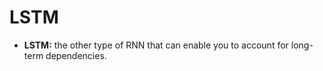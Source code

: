 # LSTM 
- **LSTM:** the other type of RNN that can enable you to account for long-term dependencies. 

